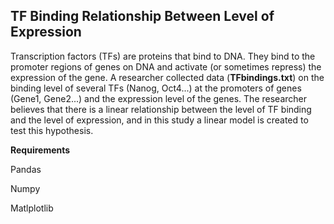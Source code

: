 ## TF Binding Relationship Between Level of Expression

Transcription factors (TFs) are proteins that bind to DNA. They bind to the promoter regions of genes on DNA and activate (or sometimes repress) the expression of the gene.
A researcher collected data (**TFbindings.txt**) on the binding level of several TFs (Nanog, Oct4...) at the promoters of genes (Gene1, Gene2...) and the expression level of the genes.
The researcher believes that there is a linear relationship between the level of TF binding and the level of expression, and in this study a linear model is created to test this hypothesis.

**Requirements**

Pandas

Numpy

Matlplotlib
